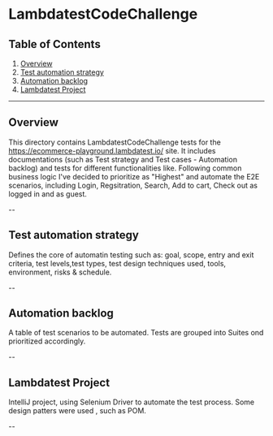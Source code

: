 # LambdatestCodeChallenge

## Table of Contents
1. [Overview](#overview)
2. [Test automation strategy](#test_automation_strategy)
3. [Automation backlog](#Automation_backlog)
4. [Lambdatest Project](#LambdatestProject)

---

## Overview
This directory contains LambdatestCodeChallenge tests for the https://ecommerce-playground.lambdatest.io/ site. It includes documentations (such as Test strategy and Test cases - Automation backlog) and tests for different functionalities like. Following common business logic I've decided to prioritize as "Highest" and automate the E2E scenarios, including Login, Regsitration, Search, Add to cart, Check out as logged in and as guest.

--

## Test automation strategy
Defines the core of automatin testing such as: goal, scope, entry and exit criteria, test levels,test types, test design techniques used, tools, environment, risks & schedule.

--

## Automation backlog
A table of test scenarios to be automated. Tests are grouped into Suites ond prioritized accordingly.

--

## Lambdatest Project
IntelliJ project, using Selenium Driver to automate the test process. Some design patters were used , such as POM.

--